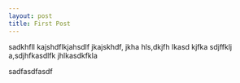 ```yaml
---
layout: post
title: First Post
---
```


sadkhfll kajshdflkjahsdlf jkajskhdf,
jkha hls,dkjfh lkasd kjfka sdjffklj a,sdjhfkasdlfk jhlkasdkfkla

sadfasdfasdf
